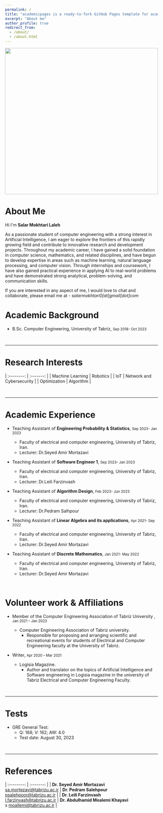 ```yaml
---
permalink: /
title: "academicpages is a ready-to-fork GitHub Pages template for academic personal websites"
excerpt: "About me"
author_profile: true
redirect_from: 
  - /about/
  - /about.html
---
```



<img src="https://media.licdn.com/dms/image/D4E16AQFUHQtgKZakeQ/profile-displaybackgroundimage-shrink_350_1400/0/1692531750659?e=1712188800&v=beta&t=MB07YBIVzJzaVVQBSkY0jg9TwKShQPlsqDWfqwT_f8E" class="floatpic" width="100%" height="480">

# About Me 
  Hi I'm **Salar Mokhtari Laleh**
  
As a passionate student of computer engineering with a strong interest in Artificial Intelligence, I am eager to explore the frontiers of this rapidly growing field and contribute to innovative research and development projects. Throughout my academic career, I have gained a solid foundation in computer science, mathematics, and related disciplines, and have begun to develop expertise in areas such as machine learning, natural language processing, and computer vision. Through internships and coursework, I have also gained practical experience in applying AI to real-world problems and have demonstrated strong analytical, problem-solving, and communication skills.



  If you are interested in any aspect of me, I would love to chat and collaborate, please email me at - *salarmokhtari0[at]gmail[dot]com*


Academic Background
======
* B.Sc. Computer Engineering, University of Tabriz, <small> Sep 2018- Oct 2023</small> 


<br>

---



Research Interests
======



| :--------: | :-------: |
| Machine Learning  |  Robotics |
| IoT | Network and Cybersecurity |
| Optimization    | Algorithm    |


<br>

---


Academic Experience 
======
* Teaching Assistant of **Engineering Probability & Statistics**, <small> Sep 2023- Jan 2023</small> 
  * Faculty of electrical and computer engineering, University of Tabriz, Iran.
  * Lecturer: Dr.Seyed Amir Mortazavi

* Teaching Assistant of **Software Engineer 1**, <small> Sep 2023- Jan 2023</small> 
  * Faculty of electrical and computer engineering, University of Tabriz, Iran.
  * Lecturer: Dr.Leili Farzinvash

* Teaching Assistant of **Algorithm Design**, <small> Feb 2023- Jun 2023</small> 
  * Faculty of electrical and computer engineering, University of Tabriz, Iran.
  * Lecturer: Dr.Pedram Salhpour

* Teaching Assistant of **Linear Algebra and its applications**, <small> Apr 2021- Sep 2022</small> 
  * Faculty of electrical and computer engineering, University of Tabriz, Iran.
  * Lecturer: Dr.Seyed Amir Mortazavi

* Teaching Assistant of **Discrete Mathematics**, <small> Jan 2021- May 2022</small> 
  * Faculty of electrical and computer engineering, University of Tabriz, Iran.
  * Lecturer: Dr.Seyed Amir Mortazavi
  
<br>

Volunteer work & Affiliations 
======
* Member of the Computer Engineering Association of Tabriz University , <small> Jan 2021 – Jan 2023</small> 
  * Computer Engineering Association of Tabriz university.
    * Responsible for proposing and arranging scientific and recreational events for students of Electrical and Computer Engineering faculty at the University of Tabriz.

* Writer,  <small> Apr 2020 – Mar 2021</small>
  * Logisia Magazine.
     * Author and translator on the topics of Artificial Intelligence and Software engineering in Logisia magazine in the university of Tabriz Electrical and Computer Engineering Faculty.



<br>

---



Tests
======


* GRE General Test:
  * Q: 168; V: 162; AW: 4.0
  * Test date: August 30, 2023



<br>

---



References 
======



| :--------: | :-------: |
| **Dr. Seyed Amir Mortazavi** <br>sa.mortezavi@tabrizu.ac.ir |  **Dr. Pedram Salehpour** <br>psalehpoor@tabrizu.ac.ir |
| **Dr. Leili Farzinvash** <br>l.farzinvash@tabrizu.ac.ir | **Dr. Abdulhamid Moalemi Khayavi** <br>s moallemi@tabrizu.ac.ir   |
